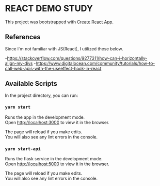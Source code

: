 # REACT DEMO STUDY

This project was bootstrapped with [Create React App](https://github.com/facebook/create-react-app).

## References

Since I'm not familiar with JS(React), I utilized these below.

-https://stackoverflow.com/questions/9277311/how-can-i-horizontally-align-my-divs
-https://www.digitalocean.com/community/tutorials/how-to-call-web-apis-with-the-useeffect-hook-in-react

## Available Scripts

In the project directory, you can run:

### `yarn start`

Runs the app in the development mode.\
Open [http://localhost:3000](http://localhost:3000) to view it in the browser.

The page will reload if you make edits.\
You will also see any lint errors in the console.

### `yarn start-api`

Runs the flask service in the development mode.\
Open [http://localhost:5000](http://localhost:5000) to view it in the browser.

The page will reload if you make edits.\
You will also see any lint errors in the console.